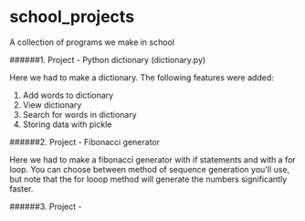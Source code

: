 # school_projects
A collection of programs we make in school

######1. Project - Python dictionary (dictionary.py)

Here we had to make a dictionary.
The following features were added:
  1. Add words to dictionary
  2. View dictionary
  3. Search for words in dictionary
  4. Storing data with pickle

######2. Project - Fibonacci generator

Here we had to make a fibonacci generator with if statements and with a for loop.
You can choose between method of sequence generation you'll use, but note that
the for looop method will generate the numbers significantly faster.

######3. Project - 
